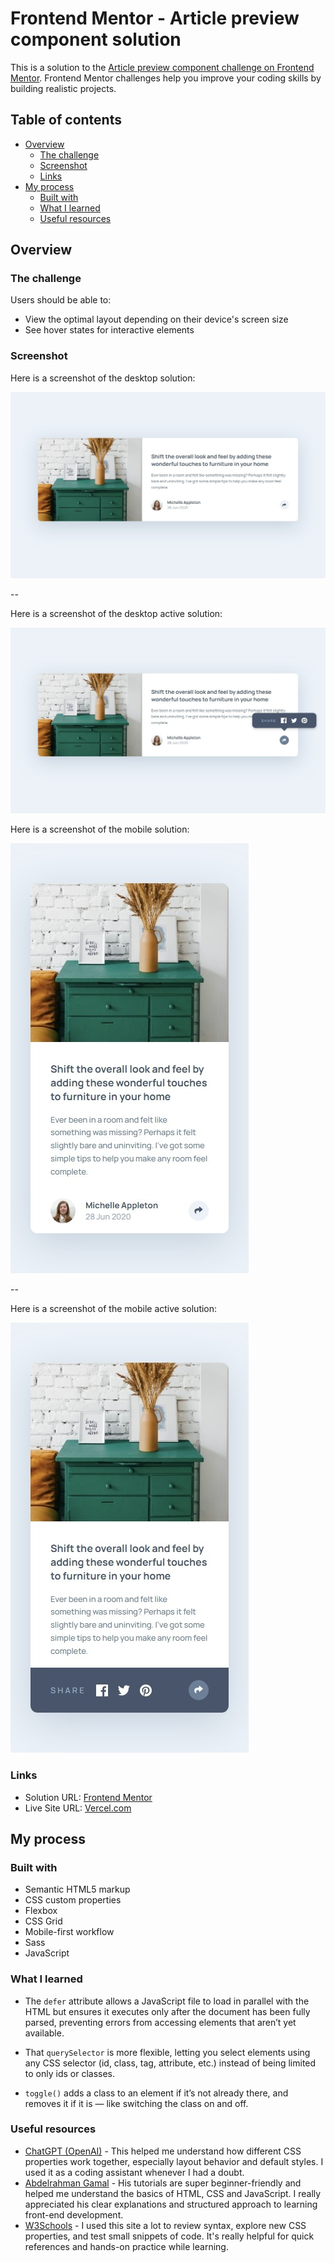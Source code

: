 # Frontend Mentor - Article preview component solution

This is a solution to the [Article preview component challenge on Frontend Mentor](https://www.frontendmentor.io/challenges/article-preview-component-dYBN_pYFT). Frontend Mentor challenges help you improve your coding skills by building realistic projects. 

## Table of contents

- [Overview](#overview)
  - [The challenge](#the-challenge)
  - [Screenshot](#screenshot)
  - [Links](#links)
- [My process](#my-process)
  - [Built with](#built-with)
  - [What I learned](#what-i-learned)
  - [Useful resources](#useful-resources)

## Overview

### The challenge

Users should be able to:

- View the optimal layout depending on their device's screen size
- See hover states for interactive elements

### Screenshot
Here is a screenshot of the desktop solution:

![](./design/desktop.jpeg)

--

Here is a screenshot of the desktop active solution:

![](./design/desktop-active.jpeg)

Here is a screenshot of the mobile solution:

![](./design/mobile.jpeg)

--

Here is a screenshot of the mobile active solution:

![](./design/mobile-active.jpeg)

### Links

- Solution URL: [Frontend Mentor](...)
- Live Site URL: [Vercel.com](...)

## My process

### Built with

- Semantic HTML5 markup
- CSS custom properties
- Flexbox
- CSS Grid
- Mobile-first workflow
- Sass 
- JavaScript

### What I learned

- The `defer` attribute allows a JavaScript file to load in parallel with the HTML but ensures it executes only after the document has been fully parsed, preventing errors from accessing elements that aren’t yet available.

- That `querySelector` is more flexible, letting you select elements using any CSS selector (id, class, tag, attribute, etc.) instead of being limited to only ids or classes.

- `toggle()` adds a class to an element if it’s not already there, and removes it if it is — like switching the class on and off.


### Useful resources

- [ChatGPT (OpenAI)](https://chatgpt.com/) - This helped me understand how different CSS properties work together, especially layout behavior and default styles. I used it as a coding assistant whenever I had a doubt.
- [Abdelrahman Gamal](https://nouvil.net/) - His tutorials are super beginner-friendly and helped me understand the basics of HTML, CSS and JavaScript. I really appreciated his clear explanations and structured approach to learning front-end development.
- [W3Schools](https://www.w3schools.com) - I used this site a lot to review syntax, explore new CSS properties, and test small snippets of code. It's really helpful for quick references and hands-on practice while learning.